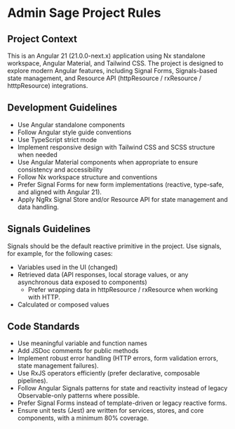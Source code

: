# Admin Sage Project Rules

## Project Context

This is an Angular 21 (21.0.0-next.x) application using Nx standalone workspace, Angular Material, and Tailwind CSS.
The project is designed to explore modern Angular features, including Signal Forms, Signals-based state management, and Resource API (httpResource / rxResource / htttpResource) integrations.

## Development Guidelines

- Use Angular standalone components
- Follow Angular style guide conventions
- Use TypeScript strict mode
- Implement responsive design with Tailwind CSS and SCSS structure when needed
- Use Angular Material components when appropriate to ensure consistency and accessibility
- Follow Nx workspace structure and conventions
- Prefer Signal Forms for new form implementations (reactive, type-safe, and aligned with Angular 21).
- Apply NgRx Signal Store and/or Resource API for state management and data handling.

## Signals Guidelines

Signals should be the default reactive primitive in the project.
Use signals, for example, for the following cases:

- Variables used in the UI (changed) 
- Retrieved data (API responses, local storage values, or any asynchronous data exposed to components)
  - Prefer wrapping data in httpResource / rxResource when working with HTTP.
- Calculated or composed values

## Code Standards

- Use meaningful variable and function names
- Add JSDoc comments for public methods
- Implement robust error handling (HTTP errors, form validation errors, state management failures).
- Use RxJS operators efficiently (prefer declarative, composable pipelines).
- Follow Angular Signals patterns for state and reactivity instead of legacy Observable-only patterns where possible.
- Prefer Signal Forms instead of template-driven or legacy reactive forms.
- Ensure unit tests (Jest) are written for services, stores, and core components, with a minimum 80% coverage.
